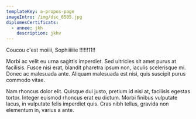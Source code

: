 ```yaml
---
templateKey: a-propos-page
imageIntro: /img/dsc_6505.jpg
diplomesCertificats:
  - annee: jkh
    description: jkhv
---
```

Coucou c'est moiiii, Sophiiiiiie !!!!!!11!!

Morbi ac velit eu urna sagittis imperdiet. Sed ultricies sit amet purus at facilisis. Fusce nisi erat, blandit pharetra ipsum non, iaculis scelerisque mi. Donec ac malesuada ante. Aliquam malesuada est nisi, quis suscipit purus commodo vitae.

Nam rhoncus dolor elit. Quisque dui justo, pretium id nisl at, facilisis egestas tortor. Integer euismod rhoncus erat eu dictum. Morbi finibus vulputate lacus, in vulputate felis imperdiet quis. Cras nibh tellus, gravida non elementum in, varius a ante. 